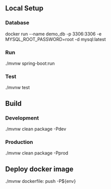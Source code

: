 
## Local Setup

### Database

docker run --name demo_db -p 3306:3306 -e MYSQL_ROOT_PASSWORD=root -d mysql:latest

### Run

./mvnw spring-boot:run

### Test

./mvnw test

## Build

### Development

./mvnw clean package -Pdev

### Production

./mvnw clean package -Pprod

## Deploy docker image

./mvnw dockerfile: push -P${env}
